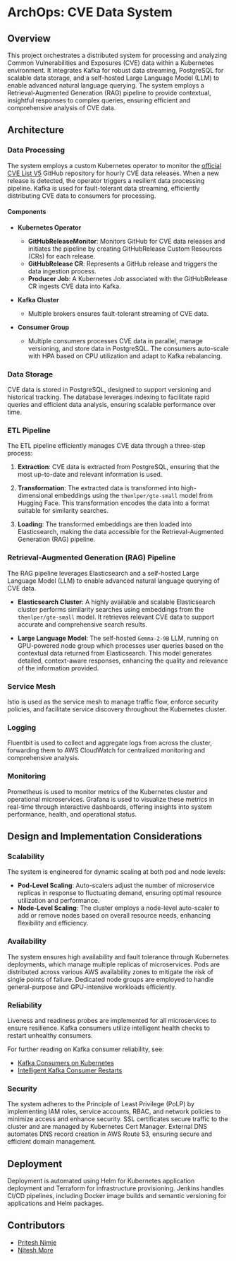 # ArchOps: CVE Data System

## Overview

This project orchestrates a distributed system for processing and analyzing Common Vulnerabilities and Exposures (CVE) data within a Kubernetes environment. It integrates Kafka for robust data streaming, PostgreSQL for scalable data storage, and a self-hosted Large Language Model (LLM) to enable advanced natural language querying. The system employs a Retrieval-Augmented Generation (RAG) pipeline to provide contextual, insightful responses to complex queries, ensuring efficient and comprehensive analysis of CVE data.

## Architecture

### Data Processing

The system employs a custom Kubernetes operator to monitor the [official CVE List V5](https://github.com/CVEProject/cvelistV5) GitHub repository for hourly CVE data releases. When a new release is detected, the operator triggers a resilient data processing pipeline. Kafka is used for fault-tolerant data streaming, efficiently distributing CVE data to consumers for processing.

#### Components

- **Kubernetes Operator**
  - **GitHubReleaseMonitor**: Monitors GitHub for CVE data releases and initiates the pipeline by creating GitHubRelease Custom Resources (CRs) for each release.
  - **GitHubRelease CR**: Represents a GitHub release and triggers the data ingestion process.
  - **Producer Job**: A Kubernetes Job associated with the GitHubRelease CR ingests CVE data into Kafka.

- **Kafka Cluster**
  - Multiple brokers ensures fault-tolerant streaming of CVE data.

- **Consumer Group**
  - Multiple consumers processes CVE data in parallel, manage versioning, and store data in PostgreSQL. The consumers auto-scale with HPA based on CPU utilization and adapt to Kafka rebalancing.

### Data Storage

CVE data is stored in PostgreSQL, designed to support versioning and historical tracking. The database leverages indexing to facilitate rapid queries and efficient data analysis, ensuring scalable performance over time.


### ETL Pipeline

The ETL pipeline efficiently manages CVE data through a three-step process:

1. **Extraction**: CVE data is extracted from PostgreSQL, ensuring that the most up-to-date and relevant information is used.

2. **Transformation**: The extracted data is transformed into high-dimensional embeddings using the `thenlper/gte-small` model from Hugging Face. This transformation encodes the data into a format suitable for similarity searches.

3. **Loading**: The transformed embeddings are then loaded into Elasticsearch, making the data accessible for the Retrieval-Augmented Generation (RAG) pipeline.


### Retrieval-Augmented Generation (RAG) Pipeline

The RAG pipeline leverages Elasticsearch and a self-hosted Large Language Model (LLM) to enable advanced natural language querying of CVE data.

- **Elasticsearch Cluster**: A highly available and scalable Elasticsearch cluster performs similarity searches using embeddings from the `thenlper/gte-small` model. It retrieves relevant CVE data to support accurate and comprehensive search results.

- **Large Language Model**: The self-hosted `Gemma-2-9B` LLM, running on GPU-powered node group which processes user queries based on the contextual data returned from Elasticsearch. This model generates detailed, context-aware responses, enhancing the quality and relevance of the information provided.


### Service Mesh

Istio is used as the service mesh to manage traffic flow, enforce security policies, and facilitate service discovery throughout the Kubernetes cluster.


### Logging

Fluentbit is used to collect and aggregate logs from across the cluster, forwarding them to AWS CloudWatch for centralized monitoring and comprehensive analysis.


### Monitoring

Prometheus is used to monitor metrics of the Kubernetes cluster and operational microservices. Grafana is used to visualize these metrics in real-time through interactive dashboards, offering insights into system performance, health, and operational status.


## Design and Implementation Considerations

### Scalability

The system is engineered for dynamic scaling at both pod and node levels:
- **Pod-Level Scaling**: Auto-scalers adjust the number of microservice replicas in response to fluctuating demand, ensuring optimal resource utilization and performance.
- **Node-Level Scaling**: The cluster employs a node-level auto-scaler to add or remove nodes based on overall resource needs, enhancing flexibility and efficiency.

### Availability

The system ensures high availability and fault tolerance through Kubernetes deployments, which manage multiple replicas of microservices. Pods are distributed across various AWS availability zones to mitigate the risk of single points of failure. Dedicated node groups are employed to handle general-purpose and GPU-intensive workloads efficiently.

### Reliability

Liveness and readiness probes are implemented for all microservices to ensure resilience. Kafka consumers utilize intelligent health checks to restart unhealthy consumers.

For further reading on Kafka consumer reliability, see:
- [Kafka Consumers on Kubernetes](https://oso.sh/blog/kafka-consumers-on-kubernetes/)
- [Intelligent Kafka Consumer Restarts](https://blog.cloudflare.com/intelligent-automatic-restarts-for-unhealthy-kafka-consumers)

### Security

The system adheres to the Principle of Least Privilege (PoLP) by implementing IAM roles, service accounts, RBAC, and network policies to minimize access and enhance security. SSL certificates secure traffic to the cluster and are managed by Kubernetes Cert Manager. External DNS automates DNS record creation in AWS Route 53, ensuring secure and efficient domain management.

## Deployment

Deployment is automated using Helm for Kubernetes application deployment and Terraform for infrastructure provisioning. Jenkins handles CI/CD pipelines, including Docker image builds and semantic versioning for applications and Helm packages.

## Contributors

- [Pritesh Nimje](https://github.com/PriteshNU)
- [Nitesh More](https://github.com/Nitesh-NEU)
